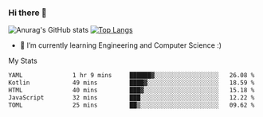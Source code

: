 ### Hi there 👋

![Anurag's GitHub stats](https://github-readme-stats.vercel.app/api?username=MatteoIorio11&show_icons=true&theme=dark) 
[![Top Langs](https://github-readme-stats.vercel.app/api/top-langs/?username=MatteoIorio11&theme=dark)](https://github.com/MatteoIorio11/github-readme-stats)

- 🌱 I’m currently learning Engineering and Computer Science :)

<!--
**MatteoIorio11/MatteoIorio11** is a ✨ _special_ ✨ repository because its `README.md` (this file) appears on your GitHub profile.

Here are some ideas to get you started:

- 🔭 I’m currently working on ...
- 🌱 I’m currently learning ...
- 👯 I’m looking to collaborate on ...
- 🤔 I’m looking for help with ...
- 💬 Ask me about ...
- 📫 How to reach me: ...
- 😄 Pronouns: ...
- ⚡ Fun fact: ...
-->
My Stats
<!--START_SECTION:waka-->

```txt
YAML              1 hr 9 mins     ██████▓░░░░░░░░░░░░░░░░░░   26.08 %
Kotlin            49 mins         ████▓░░░░░░░░░░░░░░░░░░░░   18.59 %
HTML              40 mins         ███▓░░░░░░░░░░░░░░░░░░░░░   15.18 %
JavaScript        32 mins         ███░░░░░░░░░░░░░░░░░░░░░░   12.22 %
TOML              25 mins         ██▒░░░░░░░░░░░░░░░░░░░░░░   09.62 %
```

<!--END_SECTION:waka-->
